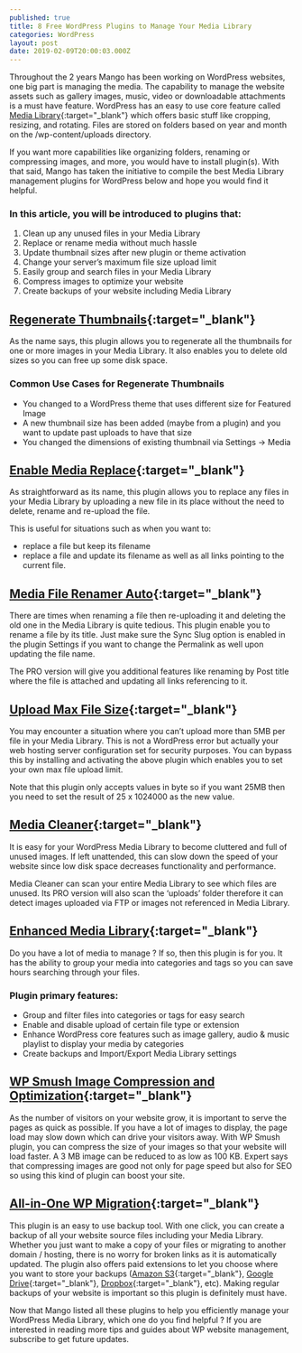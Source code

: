 ```yaml
---
published: true
title: 8 Free WordPress Plugins to Manage Your Media Library
categories: WordPress
layout: post
date: 2019-02-09T20:00:03.000Z
---
```

Throughout the 2 years Mango has been working on WordPress websites, one big part is managing the media. The capability to manage the website assets such as gallery images, music, video or downloadable attachments is a must have feature. WordPress has an easy to use core feature called [Media Library](https://en.support.wordpress.com/media/){:target="_blank"} which offers basic stuff like cropping, resizing, and rotating. Files are stored on folders based on year and month on the /wp-content/uploads directory. 

If you want more capabilities like organizing folders, renaming or compressing images, and more, you would have to install plugin(s). With that said, Mango has taken the initiative to compile the best Media Library management plugins for WordPress below and hope you would find it helpful.

### In this article, you will be introduced to plugins that:

1. Clean up any unused files in your Media Library
2. Replace or rename media without much hassle
3. Update thumbnail sizes after new plugin or theme activation
4. Change your server’s maximum file size upload limit
5. Easily group and search files in your Media Library
6. Compress images to optimize your website
7. Create backups of your website including Media Library


## [Regenerate Thumbnails](https://wordpress.org/plugins/regenerate-thumbnails/){:target="_blank"}

As the name says, this plugin allows you to regenerate all the thumbnails for one or more images in your Media Library. It also enables you to delete old sizes so you can free up some disk space.

### Common Use Cases for Regenerate Thumbnails
- You changed to a WordPress theme that uses different size for Featured Image
- A new thumbnail size has been added (maybe from a plugin) and you want to update past uploads to have that size
- You changed the dimensions of existing thumbnail via Settings → Media

## [Enable Media Replace](https://wordpress.org/plugins/enable-media-replace/){:target="_blank"}

As straightforward as its name, this plugin allows you to replace any files in your Media Library by uploading a new file in its place without the need to delete, rename and re-upload the file.

This is useful for situations such as when you want to:

- replace a file but keep its filename
- replace a file and update its filename as well as all links pointing to the current file.

## [Media File Renamer Auto](https://wordpress.org/plugins/media-file-renamer/){:target="_blank"}

There are times when renaming a file then re-uploading it and deleting the old one in the Media Library is quite tedious. This plugin enable you to rename a file by its title. Just make sure the Sync Slug option is enabled in the plugin Settings if you want to change the Permalink as well upon updating the file name.



The PRO version will give you additional features like renaming by Post title where the file is attached and updating all links referencing to it.

## [Upload Max File Size](https://wordpress.org/plugins/upload-max-file-size/){:target="_blank"}

You may encounter a situation where you can’t upload more than 5MB per file in your Media Library. This is not a WordPress error but actually your web hosting server configuration set for security purposes. You can bypass this by installing and activating the above plugin which enables you to set your own max file upload limit. 

Note that this plugin only accepts values in byte so if you want 25MB then you need to set the result of 25 x 1024000 as the new value.

## [Media Cleaner](https://wordpress.org/plugins/media-cleaner/){:target="_blank"}

It is easy for your WordPress Media Library to become cluttered and full of unused images. If left unattended, this can slow down the speed of your website since low disk space decreases functionality and performance. 

Media Cleaner can scan your entire Media Library to see which files are unused. Its PRO version will also scan the ‘uploads’ folder therefore it can detect images uploaded via FTP or images not referenced in Media Library. 

## [Enhanced Media Library](https://wordpress.org/plugins/enhanced-media-library/){:target="_blank"}

Do you have a lot of media to manage ? If so, then this plugin is for you. It has the ability to group your media into categories and tags so you can save hours searching through your files.

### Plugin primary features:
- Group and filter files into categories or tags for easy search
- Enable and disable upload of certain file type or extension
- Enhance WordPress core features such as image gallery, audio & music playlist to display your media by categories
- Create backups and Import/Export Media Library settings
	
## [WP Smush Image Compression and Optimization](https://wordpress.org/plugins/wp-smushit/){:target="_blank"}

As the number of visitors on your website grow, it is important to serve the pages as quick as possible. If you have a lot of images to display, the page load may slow down which can drive your visitors away. With WP Smush plugin, you can compress the size of your images so that your website will load faster. A 3 MB image can be reduced to as low as 100 KB. Expert says that compressing images are good not only for page speed but also for SEO so using this kind of plugin can boost your site.


## [All-in-One WP Migration](https://wordpress.org/plugins/all-in-one-wp-migration/){:target="_blank"}

This plugin is an easy to use backup tool. With one click, you can create a backup of all your website source files including your Media Library. Whether you just want to make a copy of your files or migrating to another domain / hosting, there is no worry for broken links as it is automatically updated. The plugin also offers paid extensions to let you choose where you want to store your backups ([Amazon S3](https://aws.amazon.com/s3/){:target="_blank"}, [Google Drive](https://www.google.com/drive/){:target="_blank"}, [Dropbox](https://www.dropbox.com/){:target="_blank"}, etc). Making regular backups of your website is important so this plugin is definitely must have.


Now that Mango listed all these plugins to help you efficiently manage your WordPress Media Library, which one do you find helpful ? If you are interested in reading more tips and guides about WP website management, subscribe to get future updates.
